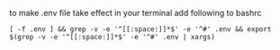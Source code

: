 to make .env file take effect in your terminal add following to bashrc
```
[ -f .env ] && grep -v -e '^[[:space:]]*$' -e '^#' .env && export $(grep -v -e '^[[:space:]]*$' -e '^#' .env | xargs)
```
